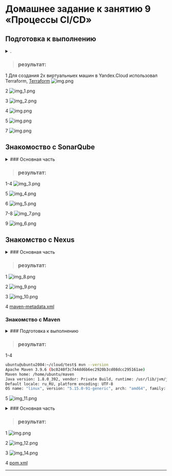 # Домашнее задание к занятию 9 «Процессы CI/CD»

## Подготовка к выполнению

<details> <summary> . </summary>

1. Создайте два VM в Yandex Cloud с параметрами: 2CPU 4RAM Centos7 (остальное по минимальным требованиям).
2. Пропишите в [inventory] созданные хосты.
3. Добавьте в [files] файл со своим публичным ключом (id_rsa.pub). Если ключ называется иначе — найдите таску в плейбуке, которая использует id_rsa.pub имя, и исправьте на своё.
4. Запустите playbook, ожидайте успешного завершения.
5. Проверьте готовность SonarQube через [браузер].
6. Зайдите под admin\admin, поменяйте пароль на свой.
7. Проверьте готовность Nexus через [бразуер].
8. Подключитесь под admin\admin123, поменяйте пароль, сохраните анонимный доступ.
</details>

> ### результат:
> 
1 Для создания 2х виртуальныех машин в Yandex.Cloud использовал Terraform,
[Terraform](files%2Fterraform "Код Terraform")
![img.png](files/img/img4.png) 

2 ![img_1.png](files/img/img_1.png)

3 ![img_2.png](files/img/img_2.png) 

4 ![img.png](files/img/img.png)

5 ![img.png](files/img/img2.png)

7 ![img.png](files/img/img3.png)


## Знакомоство с SonarQube
<details> <summary> ### Основная часть </summary>

1. Создайте новый проект, название произвольное.
2. Скачайте пакет sonar-scanner, который вам предлагает скачать SonarQube.
3. Сделайте так, чтобы binary был доступен через вызов в shell (или поменяйте переменную PATH, или любой другой, удобный вам способ).
4. Проверьте `sonar-scanner --version`.
5. Запустите анализатор против кода из директории [example] с дополнительным ключом `-Dsonar.coverage.exclusions=fail.py`.
6. Посмотрите результат в интерфейсе.
7. Исправьте ошибки, которые он выявил, включая warnings.
8. Запустите анализатор повторно — проверьте, что QG пройдены успешно.
9. Сделайте скриншот успешного прохождения анализа, приложите к решению ДЗ.
</details>

> ### результат:
> 
1-4 ![img_3.png](files/img/img_3.png)

5 ![img_4.png](files/img/img_4.png)

6 ![img_5.png](files/img/img_5.png)

7-8 ![img_7.png](files/img/img_7.png)

9 ![img_6.png](files/img/img_6.png)

## Знакомство с Nexus
<details> <summary> ### Основная часть </summary>
1. В репозиторий `maven-public` загрузите артефакт с GAV-параметрами:
 *    groupId: netology;
 *    artifactId: java;
 *    version: 8_282;
 *    classifier: distrib;
 *    type: tar.gz.
2. В него же загрузите такой же артефакт, но с version: 8_102.
3. Проверьте, что все файлы загрузились успешно.
4. В ответе пришлите файл `maven-metadata.xml` для этого артефекта.
</details>

>  ### результат:
>
1 ![img_8.png](files/img/img_8.png)

2 ![img_9.png](files/img/img_9.png)

3 ![img_10.png](files/img/img_10.png)

4 [maven-metadata.xml](files%2Fmaven-metadata.xml)

### Знакомство с Maven
<details> <summary> ### Подготовка к выполнению </summary>

1. Скачайте дистрибутив с [maven]
2. Разархивируйте, сделайте так, чтобы binary был доступен через вызов в shell (или поменяйте переменную PATH, или любой другой, удобный вам способ).
3. Удалите из `apache-maven-<version>/conf/settings.xml` упоминание о правиле, отвергающем HTTP- соединение — раздел mirrors —> id: my-repository-http-unblocker.
4. Проверьте `mvn --version`.
5. Заберите директорию [mvn] с pom.
</details>

>  ### результат:
>

1-4
```bash
ubuntu@ubuntu2004:~/cloud/test$ mvn --version
Apache Maven 3.9.6 (bc0240f3c744dd6b6ec2920b3cd08dcc295161ae)
Maven home: /home/ubuntu/maven
Java version: 1.8.0_392, vendor: Private Build, runtime: /usr/lib/jvm/java-8-openjdk-amd64/jre
Default locale: ru_RU, platform encoding: UTF-8
OS name: "linux", version: "5.15.0-91-generic", arch: "amd64", family: "unix"
```

5 ![img_11.png](files/img/img_11.png)

<details> <summary> ### Основная часть </summary>

1. Поменяйте в `pom.xml` блок с зависимостями под ваш артефакт из первого пункта задания для Nexus (java с версией 8_282).
2. Запустите команду `mvn package` в директории с `pom.xml`, ожидайте успешного окончания.
3. Проверьте директорию `~/.m2/repository/`, найдите ваш артефакт.
4. В ответе пришлите исправленный файл `pom.xml`.
</details>

>  ### результат:
>

1 ![img.png](files/img/img5.png) 

2 ![img_12.png](files/img/img_12.png)

3 ![img_14.png](files/img/img_14.png)

4 [pom.xml](files%2Fpom.xml)

---

